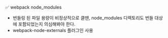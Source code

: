✅ webpack node_modules
* 번들링 된 파일 용량이 비정상적으로 클땐, node_modules 디렉토리도 번들 대상에 포함되었는지 의심해봐야 한다.
* webpack-node-externals 플러그인 사용